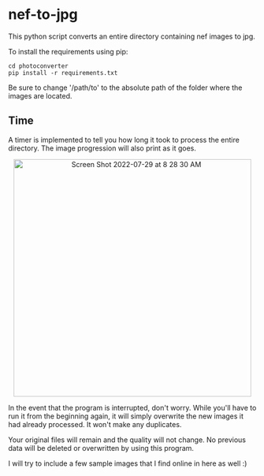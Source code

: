 # nef-to-jpg
This python script converts an entire directory containing nef images to jpg. 

To install the requirements using pip:
```shell
cd photoconverter
pip install -r requirements.txt
```


Be sure to change '/path/to' to the absolute path of the folder where the images are located.  

## Time
A timer is implemented to tell you how long it took to process the entire directory. The image progression will also print as it goes. 

<p align="center">
<img width="482" alt="Screen Shot 2022-07-29 at 8 28 30 AM" src="https://user-images.githubusercontent.com/98404383/181758584-65a31437-efaf-430d-9178-a8e57ebe11be.png">
</p>


In the event that the program is interrupted, don't worry. While you'll have to run it from the beginning again, it will simply overwrite the new images it had already processed. It won't make any duplicates. 

Your original files will remain and the quality will not change. No previous data will be deleted or overwritten by using this program. 

I will try to include a few sample images that I find online in here as well :) 
